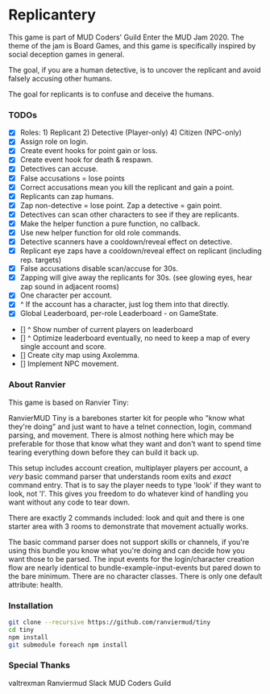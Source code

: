 # Replicantery

This game is part of MUD Coders' Guild Enter the MUD Jam 2020. The theme of the jam is Board Games, and this game is specifically inspired by social deception games in general.

The goal, if you are a human detective, is to uncover the replicant and avoid falsely accusing other humans.

The goal for replicants is to confuse and deceive the humans.

### TODOs

- [x] Roles: 1) Replicant 2) Detective (Player-only) 4) Citizen (NPC-only)
- [x] Assign role on login.
- [x] Create event hooks for point gain or loss.
- [x] Create event hook for death & respawn.
- [x] Detectives can accuse.
- [x] False accusations = lose points
- [x] Correct accusations mean you kill the replicant and gain a point.
- [x] Replicants can zap humans.
- [x] Zap non-detective = lose point. Zap a detective = gain point.
- [x] Detectives can scan other characters to see if they are replicants.
- [x] Make the helper function a pure function, no callback.
- [x] Use new helper function for old role commands.
- [x] Detective scanners have a cooldown/reveal effect on detective.
- [x] Replicant eye zaps have a cooldown/reveal effect on replicant (including rep. targets)
- [x] False accusations disable scan/accuse for 30s.
- [x] Zapping will give away the replicants for 30s. (see glowing eyes, hear zap sound in adjacent rooms)
- [x] One character per account.
- [x] ^ If the account has a character, just log them into that directly.
- [x] Global Leaderboard, per-role Leaderboard - on GameState.
- [] ^ Show number of current players on leaderboard
- [] ^ Optimize leaderboard eventually, no need to keep a map of every single account and score.
- [] Create city map using Axolemma.
- [] Implement NPC movement.

### About Ranvier

This game is based on Ranvier Tiny:

RanvierMUD Tiny is a barebones starter kit for people who "know what they're doing" and just want to have a telnet
connection, login, command parsing, and movement. There is almost nothing here which may be preferable for those that
know what they want and don't want to spend time tearing everything down before they can build it back up.

This setup includes account creation, multiplayer players per account, a _very_ basic command parser that understands
room exits and _exact_ command entry.  That is to say the player needs to type 'look' if they want to look, not 'l'.
This gives you freedom to do whatever kind of handling you want without any code to tear down.

There are exactly 2 commands included: look and quit and there is one starter area with 3 rooms to demonstrate that
movement actually works.

The basic command parser does not support skills or channels, if you're using this bundle you know what you're doing and
can decide how you want those to be parsed.  The input events for the login/character creation flow are nearly identical
to bundle-example-input-events but pared down to the bare minimum. There are no character classes. There is only one
default attribute: health.

### Installation

```bash
git clone --recursive https://github.com/ranviermud/tiny
cd tiny
npm install
git submodule foreach npm install
```

### Special Thanks

valtrexman
Ranviermud Slack
MUD Coders Guild
